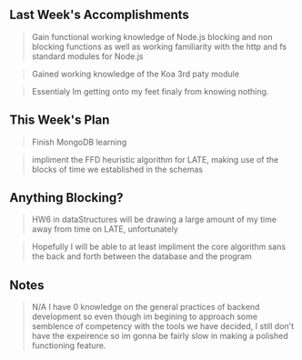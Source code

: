 ## Last Week's Accomplishments

>Gain functional working knowledge of Node.js blocking and non blocking functions as well as working familiarity with the http and fs standard modules for Node.js

>Gained working knowledge of the Koa 3rd paty module

>Essentialy Im getting onto my feet finaly from knowing nothing.

## This Week's Plan

>Finish MongoDB learning

>impliment the FFD heuristic algorithm for LATE, making use of the blocks of time we established in the schemas

## Anything Blocking?

>HW6 in dataStructures will be drawing a large amount of my time away from time on LATE, unfortunately

>Hopefully I will be able to at least impliment the core algorithm sans the back and forth between the database and the program

## Notes

> N/A I have 0 knowledge on the general practices of backend development so even though im begining to approach some semblence of competency with the tools we have decided, I still don't have the expeirence so im gonna be fairly slow in making a polished functioning feature.